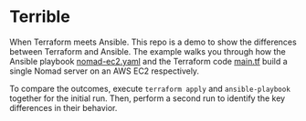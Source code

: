 # Terrible
When Terraform meets Ansible.  This repo is a demo to show the differences between Terraform and Ansible. The example walks you through how the Ansible playbook [nomad-ec2.yaml](https://github.com/brucelok/terrible/blob/main/nomad-ec2.yaml) and the Terraform code [main.tf](https://github.com/brucelok/terrible/blob/main/main.tf) build a single Nomad server on an AWS EC2 respectively.

To compare the outcomes, execute `terraform apply` and `ansible-playbook` together for the initial run. Then, perform a second run to identify the key differences in their behavior.
